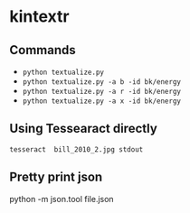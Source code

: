 # kintextr

## Commands
- `python textualize.py`
- `python textualize.py -a b -id bk/energy`
- `python textualize.py -a r -id bk/energy`
- `python textualize.py -a x -id bk/energy`


## Using Tessearact directly
`tesseract  bill_2010_2.jpg stdout`

## Pretty print json
python -m json.tool file.json